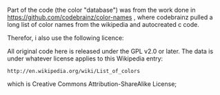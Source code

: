 

Part of the code (the color "database") was from the work done in https://github.com/codebrainz/color-names , 
where codebrainz pulled a long list of color names from the wikipedia and autocreated c code.

Therefor, i also use the following licence:

All original code here is released under the GPL v2.0 or later. The data is
under whatever license applies to this Wikipedia entry:

    http://en.wikipedia.org/wiki/List_of_colors

which is Creative Commons Attribution-ShareAlike License; 